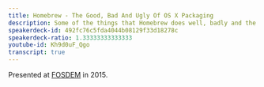 ```yaml
---
title: Homebrew - The Good, Bad And Ugly Of OS X Packaging
description: Some of the things that Homebrew does well, badly and the special challenges that OS X packagers need to deal with.
speakerdeck-id: 492fc76c5fda4044b08129f33d18278c
speakerdeck-ratio: 1.33333333333333
youtube-id: Kh9d0uF_Qgo
transcript: true
---
```

Presented at [FOSDEM](https://fosdem.org) in 2015.
